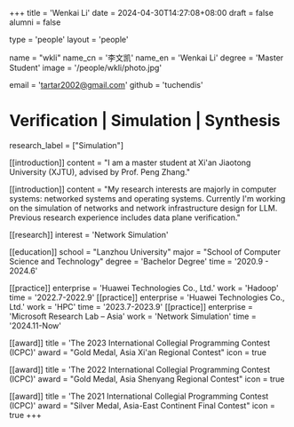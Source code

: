 +++
title = 'Wenkai Li'
date = 2024-04-30T14:27:08+08:00
draft = false
alumni = false

type = 'people' 
layout = 'people'

name = "wkli"
name_cn = '李文凯'
name_en = 'Wenkai Li'
degree = 'Master Student'
image = '/people/wkli/photo.jpg'

email = 'tartar2002@gmail.com'
github = 'tuchendis'

# Verification | Simulation | Synthesis
research_label = ["Simulation"]

[[introduction]]
    content = "I am a master student at Xi'an Jiaotong University (XJTU), advised by Prof. Peng Zhang."

[[introduction]]
    content = "My research interests are majorly in computer systems: networked systems and operating systems. Currently I'm working on the simulation of networks and network infrastructure design for LLM. Previous research experience includes data plane verification."

[[research]]
    interest = 'Network Simulation'

[[education]] 
    school = "Lanzhou University" 
    major = "School of Computer Science and Technology"
    degree = 'Bachelor Degree'
    time = '2020.9 - 2024.6'

[[practice]]
    enterprise = 'Huawei Technologies Co., Ltd.'
    work = 'Hadoop'
    time = '2022.7-2022.9'
[[practice]]
    enterprise = 'Huawei Technologies Co., Ltd.'
    work = 'HPC'
    time = '2023.7-2023.9'
[[practice]]
    enterprise = 'Microsoft Research Lab – Asia'
    work = 'Network Simulation'
    time = '2024.11-Now'

[[award]] 
    title = 'The 2023 International Collegial Programming Contest (ICPC)'
    award = "Gold Medal, Asia Xi'an Regional Contest"
    icon = true

[[award]] 
    title = 'The 2022 International Collegial Programming Contest (ICPC)'
    award = "Gold Medal, Asia Shenyang Regional Contest"
    icon = true

[[award]] 
    title = 'The 2021 International Collegial Programming Contest (ICPC)'
    award = "Silver Medal, Asia-East Continent Final Contest"
    icon = true
+++

